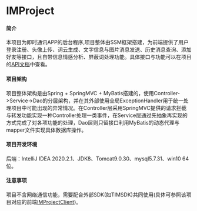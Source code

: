 # IMProject
#### 简介

本项目为即时通讯APP的后台程序,项目整体由SSM框架搭建，为前端提供了用户登录注册、头像上传、词云生成、文字信息与图片消息发送、历史消息查询、添加好友等接口，且自带信息情感分析、屏蔽词处理功能。具体接口与功能可以在项目的[API文档](API.md)中查看。



#### 项目架构

项目整体架构是由Spring + SpringMVC + MyBatis搭建的，使用Controller->Service->Dao的分层架构，并在其外部使用全局ExceptionHandler用于统一处理项目中可能出现的异常情况。在Controller层采用SpringMVC提供的请求拦截与转发功能实现一种Controller处理一类事件，在Service层通过先抽象再实现的方式完成了对各项功能的处理，Dao层则只留接口利用MyBatis的动态代理与mapper文件实现具体数据库操作。



#### 项目开发环境

后端：IntelliJ IDEA 2020.2.1、JDK8、Tomcat9.0.30、mysql5.7.31、win10 64 位。



#### 注意事项

项目不含网络通信功能，需要配合外部SDK(如TIMSDK)共同使用(具体可参照该项目对应的前端[IMProjectClient](https://github.com/YeHIT/IMProjectClient))。

